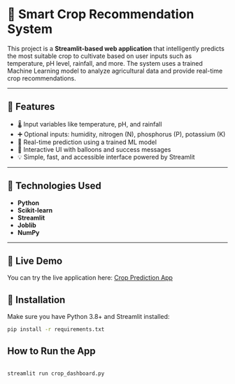 # 🌾 Smart Crop Recommendation System

This project is a **Streamlit-based web application** that intelligently predicts the most suitable crop to cultivate based on user inputs such as temperature, pH level, rainfall, and more. The system uses a trained Machine Learning model to analyze agricultural data and provide real-time crop recommendations.


---

## 🚀 Features

- 🌡️ Input variables like temperature, pH, and rainfall
- ➕ Optional inputs: humidity, nitrogen (N), phosphorus (P), potassium (K)
- 🤖 Real-time prediction using a trained ML model
- 🎉 Interactive UI with balloons and success messages
- 💡 Simple, fast, and accessible interface powered by Streamlit

---

## 🧠 Technologies Used

- **Python**
- **Scikit-learn**
- **Streamlit**
- **Joblib**
- **NumPy**

---
## 🚀 Live Demo

You can try the live application here: [Crop Prediction App](https://crop-prediction-app-wcpu9ejg3zjjtjdvmwbauj.streamlit.app/)


## 🔧 Installation

Make sure you have Python 3.8+ and Streamlit installed:

```bash
pip install -r requirements.txt

```
##  How to Run the App
```bash

streamlit run crop_dashboard.py
```

